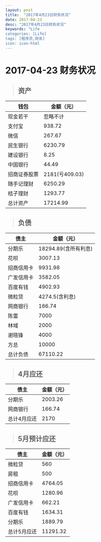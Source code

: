 ```yaml
---
layout: post
title:  "2017年4月23日财务状况"
date: 2017-04-23
desc: "2017年4月23日财务状况"
keywords: "Life
categories: [Life]
tags: [程序员,财务]
icon: icon-html
---
```

# 2017-04-23 财务状况

>## 资产

|钱包|金额（元）|
|----|----|
|现金若干|忽略不计|
|支付宝|938.72|
|微信|267.67|
|民生银行|6230.79|
|建设银行|8.25|
|中国银行|44.49|
|招商证券股票|2181(亏409.03)|
|随手记理财|6250.29|
|桔子理财|1293.77|
|总计资产|17214.99|

>## 负债

|债主|金额（元）|
|----|----|
|分期乐|18294.89(含所有利息)|
|花呗|3007.13|
|招商信用卡|9931.98|
|广发信用卡|3582.05|
|百度有钱|4902.93|
|微粒贷|4274.5(含利息)|
|网商银行|166.74|
|陈雷|7000|
|林域|2000|
|谢晓锋|4000|
|方总|10000|
|总计负债|67110.22|

>## 4月应还

|债主|金额（元）|
|----|----|
|分期乐|2003.26|
|网商银行|166.74|
|总计4月应还|2170|

>## 5月预计应还

|债主|金额（元）|
|----|----|
|微粒贷|560|
|房租|500|
|招商信用卡|4764.05|
|花呗|1280.96|
|广发信用卡|662.21|
|百度有钱|1634.31|
|分期乐|1889.79|
|总计5月应还|11291.32|
